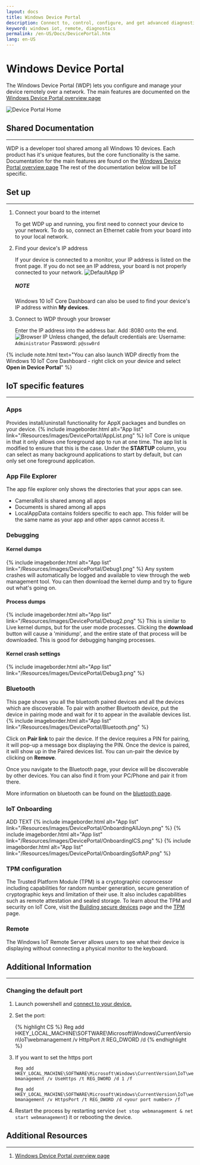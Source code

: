 ```yaml
---
layout: docs
title: Windows Device Portal
description: Connect to, control, configure, and get advanced diagnostics about your machine from the web
keyword: windows iot, remote, diagnostics
permalink: /en-US/Docs/DevicePortal.htm
lang: en-US
---
```


# Windows Device Portal
   The Windows Device Portal (WDP) lets you configure and manage your device remotely over a network.
   The main features are documented on the [Windows Device Portal overview page](https://msdn.microsoft.com/en-us/windows/uwp/debug-test-perf/device-portal)

![Device Portal Home]({{site.baseurl}}/Resources/images/deviceportal/deviceportal.png)

## Shared Documentation
___
WDP is a developer tool shared among all Windows 10 devices. Each product has it's unique features, but the core functionality is the same.
Documentation for the main features are found on the [Windows Device Portal overview page](https://msdn.microsoft.com/en-us/windows/uwp/debug-test-perf/device-portal)
The rest of the documentation below will be IoT specific.

## Set up
___
1. Connect your board to the internet

    To get WDP up and running, you first need to connect your device to your network. To do so, connect an Ethernet cable from your board into to your local network.

2. Find your device's IP address

    If your device is connected to a monitor, your IP address is listed on the front page. If you do not see an IP address, your board is not properly connected to your network. ![DefaultApp IP]({{site.baseurl}}/Resources/images/DevicePortal/defaultapp_ip.png)
  
    <div class="alert alert-note">
      <h5><span class="win-icon win-icon-Page"></span>
        NOTE
      </h5>
      <p>Windows 10 IoT Core Dashboard can also be used to find your device's IP address within <strong>My devices</strong>.</p>
    </div>
    
3. Connect to WDP through your browser

    Enter the IP address into the address bar. Add :8080 onto the end.![Browser IP]({{site.baseurl}}/Resources/images/DevicePortal/browser_ip.png)
    Unless changed, the default credentials are: Username: `Administrator` Password: `p@ssw0rd`
    
{% include note.html text="You can also launch WDP directly from the Windows 10 IoT Core Dashboard - right click on your device and select <strong>Open in Device Portal</strong>" %}   
    

## IoT specific features
___

### Apps
Provides install/uninstall functionality for AppX packages and bundles on your device.
{% include imageborder.html alt="App list" link="/Resources/images/DevicePortal/AppList.png" %}
IoT Core is unique in that it only allows one foreground app to run at one time. The app list is modified to ensure that this is the case. Under the **STARTUP** column, you can select as many background applications to start by default, but can only set one foreground application.  

### App File Explorer
The app file explorer only shows the directories that your apps can see. 
* CameraRoll is shared among all apps
* Documents is shared among all apps
* LocalAppData contains folders specific to each app. This folder will be the same name as your app and other apps cannot access it.

### Debugging

#### Kernel dumps
{% include imageborder.html alt="App list" link="/Resources/images/DevicePortal/Debug1.png" %}
Any system crashes will automatically be logged and available to view through the web management tool.  You can then download the kernel dump and try to figure out what's going on.

#### Process dumps
{% include imageborder.html alt="App list" link="/Resources/images/DevicePortal/Debug2.png" %}
This is similar to Live kernel dumps, but for the user mode processes. 
Clicking the **download** button will cause a 'minidump', and the entire state of that process will be downloaded. This is good for debugging hanging processes.

#### Kernel crash settings
{% include imageborder.html alt="App list" link="/Resources/images/DevicePortal/Debug3.png" %}


### Bluetooth
This page shows you all the bluetooth paired devices and all the devices which are discoverable. To pair with another Bluetooth device, put the device in pairing mode and wait for it to appear in the available devices list.  
{% include imageborder.html alt="App list" link="/Resources/images/DevicePortal/Bluetooth.png" %}

Click on **Pair link** to pair the device. If the device requires a PIN for pairing, it will pop-up a message box displaying the PIN. Once the device is paired, it will show up in the Paired devices list. You can un-pair the device by clicking on **Remove**. 

Once you navigate to the Bluetooth page, your device will be discoverable by other devices. You can also find it from your PC/Phone and pair it from there.

More information on bluetooth can be found on the [bluetooth page](https://go.microsoft.com/fwlink/?linkid=823223).

### IoT Onboarding
ADD TEXT
{% include imageborder.html alt="App list" link="/Resources/images/DevicePortal/OnboardingAllJoyn.png" %}
{% include imageborder.html alt="App list" link="/Resources/images/DevicePortal/OnboardingICS.png" %}
{% include imageborder.html alt="App list" link="/Resources/images/DevicePortal/OnboardingSoftAP.png" %}



### TPM configuration
The Trusted Platform Module (TPM) is a cryptographic coprocessor including capabilities for random number generation, secure generation of cryptographic keys and limitation of their use. It also includes capabilities such as remote attestation and sealed storage. To learn about the TPM and security on IoT Core, visit the [Building secure devices]({{site.baseurl}}/en-US/Docs/BuildingSecureDevices.htm) page and the [TPM]({{site.baseurl}}/en-US/Docs/TPM.htm) page.

### Remote
The Windows IoT Remote Server allows users to see what their device is displaying without connecting a physical monitor to the keyboard.
 


## Additional Information
___

### Changing the default port
1. Launch powershell and [connect to your device.]({{site.baseurl}}/{{page.lang}}/Docs/PowerShell.htm)
2. Set the port:

    {% highlight CS %}
    Reg add HKEY_LOCAL_MACHINE\SOFTWARE\Microsoft\Windows\CurrentVersion\IoT\webmanagement /v HttpPort /t REG_DWORD /d <your port number>
    {% endhighlight %}   
	
3. If you want to set the https port

	`Reg add HKEY_LOCAL_MACHINE\SOFTWARE\Microsoft\Windows\CurrentVersion\IoT\webmanagement /v UseHttps /t REG_DWORD /d 1 /f`
	
	`Reg add HKEY_LOCAL_MACHINE\SOFTWARE\Microsoft\Windows\CurrentVersion\IoT\webmanagement /v HttpsPort /t REG_DWORD /d <your port number> /f`
	
3. Restart the process by restarting service (```net stop webmanagement & net start webmanagement```) it or rebooting the device.


## Additional Resources
___ 

1. [Windows Device Portal overview page](https://msdn.microsoft.com/en-us/windows/uwp/debug-test-perf/device-portal)